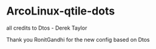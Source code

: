 # ArcoLinux-qtile-dots

all credits to Dtos - Derek Taylor

Thank you RonitGandhi for the new config based on Dtos
